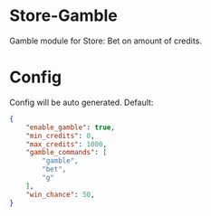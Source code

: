 # Store-Gamble
Gamble module for Store: Bet on amount of credits.

# Config
Config will be auto generated. Default:
```json
{
    "enable_gamble": true,
    "min_credits": 0,
    "max_credits": 1000,
    "gamble_commands": [
        "gamble",
        "bet",
        "g"
    ],
    "win_chance": 50,
}
```
